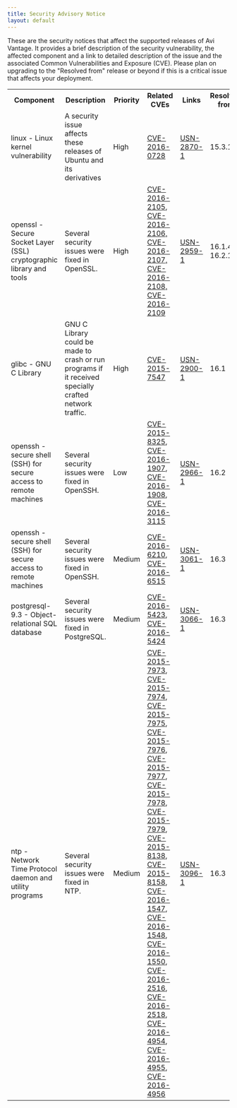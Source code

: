 ```yaml
---
title: Security Advisory Notice
layout: default
---
```

These are the security notices that affect the supported releases of Avi Vantage. It provides a brief description of the security vulnerability, the affected component and a link to detailed description of the issue and the associated Common Vulnerabilities and Exposure (CVE). Please plan on upgrading to the "Resolved from" release or beyond if this is a critical issue that affects your deployment.

<table class="table table-hover table table-bordered table-hover">  
<tbody>         
<tr>       
<th>Component
</th>
<th>Description
</th>
<th>Priority
</th>
<th>Related CVEs
</th>
<th>Links
</th>
<th>Resolved from
</th>
</tr>
<tr>       
<td>linux - Linux kernel vulnerability</td>
<td>A security issue affects these releases of Ubuntu and its derivatives</td>
<td>High</td>
<td><a href="https://people.canonical.com/~ubuntu-security/cve/2016/CVE-2016-0728.html">CVE-2016-0728</a></td>
<td><a href="http://www.ubuntu.com/usn/usn-2870-1/">USN-2870-1</a></td>
<td>15.3.1</td>
</tr>
<tr>       
<td>openssl - Secure Socket Layer (SSL) cryptographic library and tools</td>
<td>Several security issues were fixed in OpenSSL.</td>
<td>High</td>
<td><a href="http://people.canonical.com/~ubuntu-security/cve/2016/CVE-2016-2105.html">CVE-2016-2105</a>, <a href="http://people.canonical.com/~ubuntu-security/cve/2016/CVE-2016-2106.html">CVE-2016-2106, </a><a href="http://people.canonical.com/~ubuntu-security/cve/2016/CVE-2016-2107.html">CVE-2016-2107, </a><a href="http://people.canonical.com/~ubuntu-security/cve/2016/CVE-2016-2108.html">CVE-2016-2108, </a><a href="http://people.canonical.com/~ubuntu-security/cve/2016/CVE-2016-2109.html">CVE-2016-2109</a></td>
<td><a href="http://www.ubuntu.com/usn/usn-2959-1/">USN-2959-1</a></td>
<td>16.1.4, 16.2.1</td>
</tr>
<tr>       
<td>glibc - GNU C Library</td>
<td>GNU C Library could be made to crash or run programs if it received specially crafted network traffic.</td>
<td>High</td>
<td><a href="https://people.canonical.com/~ubuntu-security/cve/2015/CVE-2015-7547.html">CVE-2015-7547</a></td>
<td><a href="http://www.ubuntu.com/usn/usn-2900-1/">USN-2900-1</a></td>
<td>16.1</td>
</tr>
<tr>       
<td>openssh - secure shell (SSH) for secure access to remote machines</td>
<td>Several security issues were fixed in OpenSSH.</td>
<td>Low</td>
<td><a href="https://people.canonical.com/~ubuntu-security/cve/2015/CVE-2015-8325.html">CVE-2015-8325</a>, <a href="https://people.canonical.com/~ubuntu-security/cve/2016/CVE-2016-1907.html">CVE-2016-1907</a>, <a href="https://people.canonical.com/~ubuntu-security/cve/2016/CVE-2016-1908.html">CVE-2016-1908</a>, <a href="https://people.canonical.com/~ubuntu-security/cve/2016/CVE-2016-3115.html">CVE-2016-3115</a></td>
<td><a href="http://www.ubuntu.com/usn/usn-2966-1/">USN-2966-1</a></td>
<td>16.2</td>
</tr>
<tr>       
<td>openssh - secure shell (SSH) for secure access to remote machines</td>
<td>Several security issues were fixed in OpenSSH.</td>
<td>Medium</td>
<td><a href="https://people.canonical.com/~ubuntu-security/cve/2016/CVE-2016-6210.html">CVE-2016-6210</a>, <a href="https://people.canonical.com/~ubuntu-security/cve/2016/CVE-2016-6515.html">CVE-2016-6515</a></td>
<td><a href="http://www.ubuntu.com/usn/usn-3061-1/">USN-3061-1</a></td>
<td>16.3</td>
</tr>
<tr>       
<td>postgresql-9.3 - Object-relational SQL database</td>
<td>Several security issues were fixed in PostgreSQL.</td>
<td>Medium</td>
<td><a href="https://people.canonical.com/~ubuntu-security/cve/2016/CVE-2016-5423.html">CVE-2016-5423</a>, <a href="https://people.canonical.com/~ubuntu-security/cve/2016/CVE-2016-5424.html">CVE-2016-5424</a></td>
<td><a href="http://www.ubuntu.com/usn/usn-3066-1/">USN-3066-1</a></td>
<td>16.3</td>
</tr>
<tr>       
<td>ntp - Network Time Protocol daemon and utility programs</td>
<td>Several security issues were fixed in NTP.</td>
<td>Medium</td>
<td><a href="https://people.canonical.com/~ubuntu-security/cve/2015/CVE-2015-7973.html">CVE-2015-7973</a>, <a href="https://people.canonical.com/~ubuntu-security/cve/2015/CVE-2015-7974.html">CVE-2015-7974</a>, <a href="https://people.canonical.com/~ubuntu-security/cve/2015/CVE-2015-7975.html">CVE-2015-7975</a>, <a href="https://people.canonical.com/~ubuntu-security/cve/2015/CVE-2015-7976.html">CVE-2015-7976</a>, <a href="https://people.canonical.com/~ubuntu-security/cve/2015/CVE-2015-7977.html">CVE-2015-7977</a>, <a href="https://people.canonical.com/~ubuntu-security/cve/2015/CVE-2015-7978.html">CVE-2015-7978</a>, <a href="https://people.canonical.com/~ubuntu-security/cve/2015/CVE-2015-7979.html">CVE-2015-7979</a>, <a href="https://people.canonical.com/~ubuntu-security/cve/2015/CVE-2015-8138.html">CVE-2015-8138</a>, <a href="https://people.canonical.com/~ubuntu-security/cve/2015/CVE-2015-8158.html">CVE-2015-8158</a>, <a href="https://people.canonical.com/~ubuntu-security/cve/2016/CVE-2016-1547.html">CVE-2016-1547</a>, <a href="https://people.canonical.com/~ubuntu-security/cve/2016/CVE-2016-1548.html">CVE-2016-1548</a>, <a href="https://people.canonical.com/~ubuntu-security/cve/2016/CVE-2016-1550.html">CVE-2016-1550</a>, <a href="https://people.canonical.com/~ubuntu-security/cve/2016/CVE-2016-2516.html">CVE-2016-2516</a>, <a href="https://people.canonical.com/~ubuntu-security/cve/2016/CVE-2016-2518.html">CVE-2016-2518</a>, <a href="https://people.canonical.com/~ubuntu-security/cve/2016/CVE-2016-4954.html">CVE-2016-4954</a>, <a href="https://people.canonical.com/~ubuntu-security/cve/2016/CVE-2016-4955.html">CVE-2016-4955</a>, <a href="https://people.canonical.com/~ubuntu-security/cve/2016/CVE-2016-4956.html">CVE-2016-4956</a></td>
<td><a href="http://www.ubuntu.com/usn/usn-3096-1/">USN-3096-1</a></td>
<td>16.3</td>
</tr>
</tbody>
</table> 
